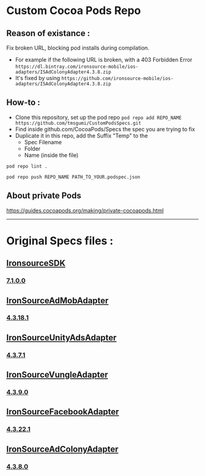 # Custom Cocoa Pods Repo

## Reason of existance :
Fix broken URL, blocking pod installs during compilation.
- For example if the following URL is broken, with a 403 Forbidden Error ```https://dl.bintray.com/ironsource-mobile/ios-adapters/ISAdColonyAdapter4.3.8.zip```
- It's fixed by using ```https://github.com/ironsource-mobile/ios-adapters/ISAdColonyAdapter4.3.8.zip```



## How-to :

- Clone this repository, set up the pod repo 
  ```pod repo add REPO_NAME https://github.com/tmsgumi/CustomPodsSpecs.git```
- Find inside github.com/CocoaPods/Specs the spec you are trying to fix
- Duplicate it in this repo, add the Suffix "Temp" to the
  - Spec Filename
  - Folder
  - Name (inside the file)



```
pod repo lint .
```

```
pod repo push REPO_NAME PATH_TO_YOUR.podspec.json
```

## About private Pods 
https://guides.cocoapods.org/making/private-cocoapods.html

----------

# Original Specs files :

## [IronsourceSDK](https://github.com/CocoaPods/Specs/blob/master/Specs/7/7/b/IronSourceSDK/)

### [7.1.0.0](https://github.com/CocoaPods/Specs/blob/master/Specs/7/7/b/IronSourceSDK/7.1.0.0/IronSourceSDK.podspec.json)


## [IronSourceAdMobAdapter](https://github.com/CocoaPods/Specs/blob/master/Specs/c/1/5/IronSourceAdMobAdapter/)
### [4.3.18.1](https://github.com/CocoaPods/Specs/blob/master/Specs/c/1/5/IronSourceAdMobAdapter/4.3.18.1/IronSourceAdMobAdapter.podspec.json)


## [IronSourceUnityAdsAdapter](https://github.com/CocoaPods/Specs/blob/master/Specs/a/e/4/IronSourceUnityAdsAdapter/)
### [4.3.7.1](https://github.com/CocoaPods/Specs/blob/master/Specs/a/e/4/IronSourceUnityAdsAdapter/4.3.7.1/IronSourceUnityAdsAdapter.podspec.json)


## [IronSourceVungleAdapter](https://github.com/CocoaPods/Specs/blob/master/Specs/f/6/9/IronSourceVungleAdapter/)

### [4.3.9.0](https://github.com/CocoaPods/Specs/blob/master/Specs/f/6/9/IronSourceVungleAdapter/4.3.9.0/IronSourceVungleAdapter.podspec.json)


## [IronSourceFacebookAdapter](https://github.com/CocoaPods/Specs/blob/master/Specs/a/d/c/IronSourceFacebookAdapter/)

### [4.3.22.1](https://github.com/CocoaPods/Specs/blob/master/Specs/a/d/c/IronSourceFacebookAdapter/4.3.22.1/IronSourceFacebookAdapter.podspec.json)


## [IronSourceAdColonyAdapter](https://github.com/CocoaPods/Specs/tree/master/Specs/e/f/7/IronSourceAdColonyAdapter)

### [4.3.8.0](https://github.com/CocoaPods/Specs/blob/master/Specs/e/f/7/IronSourceAdColonyAdapter/4.3.8.0/IronSourceAdColonyAdapter.podspec.json)


